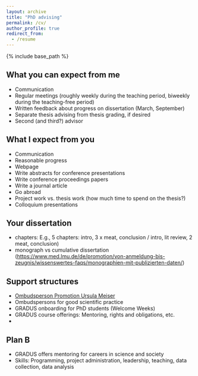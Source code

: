 ```yaml
---
layout: archive
title: "PhD advising"
permalink: /cv/
author_profile: true
redirect_from:
  - /resume
---
```


{% include base_path %}

## What you can expect from me
* Communication 
* Regular meetings (roughly weekly during the teaching period, biweekly during the teaching-free period)
* Written feedback about progress on dissertation (March, September)
* Separate thesis advising from thesis grading, if desired
* Second (and third?) advisor

## What I expect from you
* Communication
* Reasonable progress
* Webpage
* Write abstracts for conference presentations 
* Write conference proceedings papers
* Write a journal article
* Go abroad
* Project work vs. thesis work (how much time to spend on the thesis?)
* Colloquium presentations

## Your dissertation
* chapters: E.g., 5 chapters: intro, 3 x meat, conclusion / intro, lit review, 2 meat, conclusion)
* monograph vs cumulative dissertation (https://www.med.lmu.de/de/promotion/von-anmeldung-bis-zeugnis/wissenswertes-faqs/monographien-mit-publizierten-daten/)

## Support structures

* [Ombudsperson Promotion Ursula Meiser](https://www.uni-stuttgart.de/en/university/organization/persons/Meiser/)
* Ombudspersons for good scientific practice
* GRADUS onboarding for PhD students (Welcome Weeks)
* GRADUS course offerings: Mentoring, rights and obligations, etc.
* 

## Plan B

* GRADUS offers mentoring for careers in science and society
* Skills: Programming, project administration, leadership, teaching, data collection, data analysis
